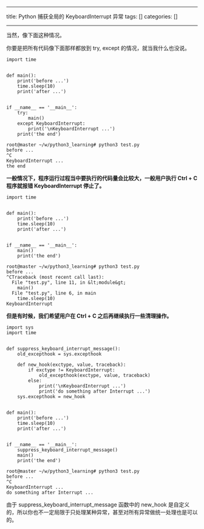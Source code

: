 
--- 
title:  Python 捕获全局的 KeyboardInterrupt 异常 
tags: []
categories: [] 

---
当然，像下面这种情况。

你要是把所有代码像下面那样都放到 try, except 的情况，就当我什么也没说。

```
import time


def main():
    print('before ...')
    time.sleep(10)
    print('after ...')


if __name__ == '__main__':
    try:
        main()
    except KeyboardInterrupt:
        print('\nKeyboardInterrupt ...')
    print('the end')

```

```
root@master ~/w/python3_learning# python3 test.py 
before ...
^C
KeyboardInterrupt ...
the end

```

**一般情况下，程序运行过程当中要执行的代码量会比较大，一般用户执行 Ctrl + C 程序就报错 KeyboardInterrupt 停止了。**

```
import time


def main():
    print('before ...')
    time.sleep(10)
    print('after ...')


if __name__ == '__main__':
    main()
    print('the end')

```

```
root@master ~/w/python3_learning# python3 test.py 
before ...
^CTraceback (most recent call last):
  File "test.py", line 11, in &lt;module&gt;
    main()
  File "test.py", line 6, in main
    time.sleep(10)
KeyboardInterrupt

```

**但是有时候，我们希望用户在 Ctrl + C 之后再继续执行一些清理操作。**

```
import sys
import time


def suppress_keyboard_interrupt_message():
    old_excepthook = sys.excepthook

    def new_hook(exctype, value, traceback):
        if exctype != KeyboardInterrupt:
            old_excepthook(exctype, value, traceback)
        else:
            print('\nKeyboardInterrupt ...')
            print('do something after Interrupt ...')
    sys.excepthook = new_hook


def main():
    print('before ...')
    time.sleep(10)
    print('after ...')


if __name__ == '__main__':
    suppress_keyboard_interrupt_message()
    main()
    print('the end')

```

```
root@master ~/w/python3_learning# python3 test.py 
before ...
^C
KeyboardInterrupt ...
do something after Interrupt ...

```

由于 suppress_keyboard_interrupt_message 函数中的 new_hook 是自定义的，所以你也不一定局限于只处理某种异常，甚至对所有异常做统一处理也是可以的。
